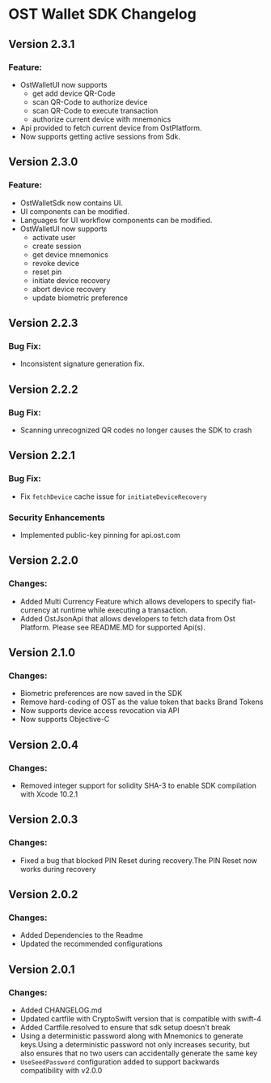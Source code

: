 # OST Wallet SDK Changelog

## Version 2.3.1
### Feature:
* OstWalletUI now supports
    - get add device QR-Code
    - scan QR-Code to authorize device
    - scan QR-Code to execute transaction
    - authorize current device with mnemonics
* Api provided to fetch current device from OstPlatform.
* Now supports getting active sessions from Sdk.

## Version 2.3.0
### Feature:
* OstWalletSdk now contains UI.
* UI components can be modified.
* Languages for UI workflow components can be modified.
* OstWalletUI now supports
    - activate user
    - create session
    - get device mnemonics
    - revoke device
    - reset pin
    - initiate device recovery
    - abort device recovery
    - update biometric preference

## Version 2.2.3
### Bug Fix:
* Inconsistent signature generation fix.

## Version 2.2.2
### Bug Fix:
* Scanning unrecognized QR codes no longer causes the SDK to crash

## Version 2.2.1
### Bug Fix:
* Fix `fetchDevice` cache issue for `initiateDeviceRecovery`
### Security Enhancements
* Implemented public-key pinning for api.ost.com 


## Version 2.2.0
### Changes: 
* Added Multi Currency Feature which allows developers to specify fiat-currency at runtime while executing a transaction.
* Added OstJsonApi that allows developers to fetch data from Ost Platform. Please see README.MD for supported Api(s).

## Version 2.1.0
### Changes: 
* Biometric preferences are now saved in the SDK
* Remove hard-coding of OST as the value token that backs Brand Tokens 
* Now supports device access revocation via API
* Now supports Objective-C

## Version 2.0.4
### Changes: 
* Removed integer support for solidity SHA-3 to enable SDK compilation with Xcode 10.2.1

## Version 2.0.3
### Changes: 
* Fixed a bug that blocked PIN Reset during recovery.The PIN Reset now works during recovery

## Version 2.0.2

### Changes:
* Added Dependencies to the Readme
* Updated the recommended configurations

## Version 2.0.1

### Changes:
* Added CHANGELOG.md
* Updated cartfile with CryptoSwift version that is compatible with swift-4
* Added Cartfile.resolved to ensure that sdk setup doesn't break
* Using a deterministic password along with Mnemonics to generate keys.Using a deterministic password not only increases security, but also ensures that no two users can accidentally generate the same key
* `UseSeedPassword` configuration added to support backwards compatibility with v2.0.0

